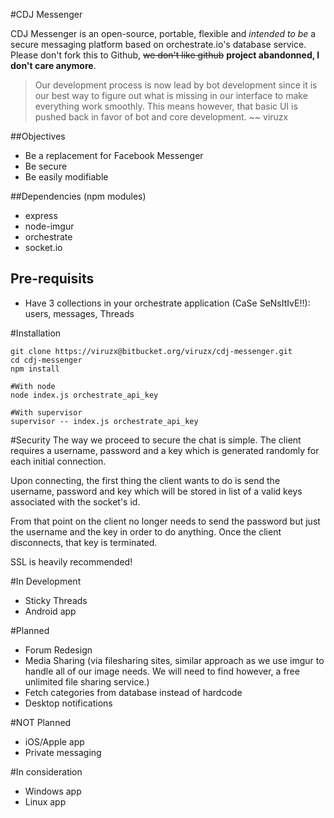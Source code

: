 #CDJ Messenger

CDJ Messenger is an open-source, portable, flexible and *intended to be* a secure messaging platform based on orchestrate.io's database service. Please don't fork this to Github, ~~we don't like github~~ **project abandonned, I don't care anymore**.

>Our development process is now lead by bot development since it is our best way to figure out what is missing in our interface to make everything work smoothly. This means however, that basic UI is pushed back in favor of bot and core development. ~~ viruzx

##Objectives

 - Be a replacement for Facebook Messenger
 - Be secure
 - Be easily modifiable

##Dependencies (npm modules)

 - express
 - node-imgur
 - orchestrate
 - socket.io

## Pre-requisits

 - Have 3 collections in your orchestrate application (CaSe SeNsItIvE!!): users, messages, Threads

#Installation

```
git clone https://viruzx@bitbucket.org/viruzx/cdj-messenger.git
cd cdj-messenger
npm install

#With node
node index.js orchestrate_api_key

#With supervisor
supervisor -- index.js orchestrate_api_key
```
#Security
The way we proceed to secure the chat is simple. The client requires a username, password and a key which is generated randomly for each initial connection.

Upon connecting, the first thing the client wants to do is send the username, password and key which will be stored in list of a valid keys associated with the socket's id.

From that point on the client no longer needs to send the password but just the username and the key in order to do anything. Once the client disconnects, that key is terminated.

SSL is heavily recommended!

#In Development
 - Sticky Threads
 - Android app

#Planned

 - Forum Redesign
 - Media Sharing (via filesharing sites, similar approach as we use imgur to handle all of our image needs. We will need to find however, a free unlimited file sharing service.)
 - Fetch categories from database instead of hardcode
 - Desktop notifications

#NOT Planned

 - iOS/Apple app
 - Private messaging

#In consideration

 - Windows app
 - Linux app
